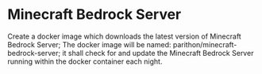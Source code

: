 # Minecraft Bedrock Server

Create a docker image which downloads the latest version of Minecraft Bedrock Server; The docker image will be named: parithon/minecraft-bedrock-server; it shall check for and update the Minecraft Bedrock Server running within the docker container each night.
